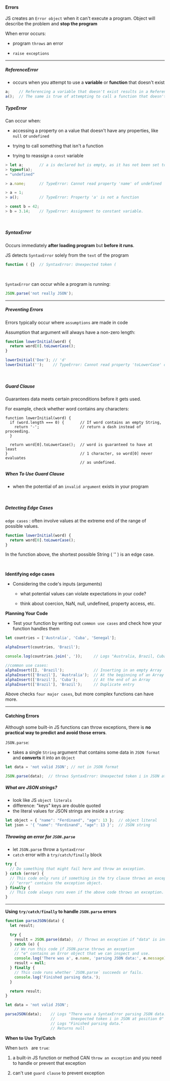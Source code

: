#### Errors ####

JS creates an `Error object` when it can't execute a program. Object will describe the problem and **stop the program**

When error occurs: 
- program `throws` an error

- `raise exceptions`
___

##### ReferenceError #####

- occurs when you attempt to use a **variable** or **function** that doesn't exist

```javascript
a;    // Referencing a variable that doesn't exist results in a ReferenceError.
a();  // The same is true of attempting to call a function that doesn't exist.
```

##### TypeError #####

Can occur when: 

- accessing a property on a value that doesn't have any properties, like `null` or `undefined`

- trying to call something that isn't a function 

- trying to reassign a `const` variable


```javascript
> let a;       // a is declared but is empty, as it has not been set to a value.
> typeof(a);
= "undefined"

> a.name;      // TypeError: Cannot read property 'name' of undefined

> a = 1;
> a();         // TypeError: Property 'a' is not a function

> const b = 42;
> b = 3.14;    // TypeError: Assignment to constant variable.
```

<br>

##### SyntaxError #####

Occurs immediately **after loading program** but **before it runs**.

JS detects `SyntaxError` solely from the `text` of the program

```javascript
function ( {}  // SyntaxError: Unexpected token (
```

<br>

`SyntaxError` can occur while a program is running: 

```javascript
JSON.parse('not really JSON');
```
___

##### Preventing Errors #####

Errors typically occur where `assumptions` are made in code

Assumption that argument will always have a non-zero length:

```javascript
function lowerInitial(word) {
  return word[0].toLowerCase();
}

lowerInitial('Dee'); // 'd'
lowerInitial('');    // TypeError: Cannot read property 'toLowerCase' of undefined
```

<br>

##### Guard Clause #####

Guarantees data meets certain preconditions before it gets used. 

For example, check whether word contains any characters: 

```
function lowerInitial(word) {
  if (word.length === 0) {       // If word contains an empty String,
    return '-';                  // return a dash instead of proceeding.
  }

  return word[0].toLowerCase();  // word is guaranteed to have at least
}                                // 1 character, so word[0] never evaluates
                                 // as undefined.
```

##### When To Use Guard Clause #####

- when the potential of an `invalid argument` exists in your program

<br>

##### Detecting Edge Cases #####

`edge cases` : often involve values at the extreme end of the range of possible values.

```javascript
function lowerInitial(word) {
  return word[0].toLowerCase();
}
```

In the function above, the shortest possible String ( '' ) is an edge case. 

<br>

**Identifying edge cases**

- Considering the code's inputs (arguments)

    - what potential values can violate expectations in your code? 

    - think about coercion, NaN, null, undefined, property access, etc.


**Planning Your Code**

- Test your function by writing out `common use cases` and check how your function handles them

```javascript
let countries = ['Australia', 'Cuba', 'Senegal'];

alphaInsert(countries, 'Brazil');

console.log(countries.join(', '));     // Logs "Australia, Brazil, Cuba, Senegal"

//common use cases:
alphaInsert([], 'Brazil');             // Inserting in an empty Array
alphaInsert(['Brazil'], 'Australia');  // At the beginning of an Array
alphaInsert(['Brazil'], 'Cuba');       // At the end of an Array
alphaInsert(['Brazil'], 'Brazil');     // Duplicate entry
```

Above checks `four major cases`, but more complex functions can have more.

___

#### Catching Errors ####

Although some built-in JS functions can throw exceptions, there is **no practical way to predict and avoid those errors**.

`JSON.parse`:
- takes a single `String` argument that contains some data in `JSON format` and **converts** it into an `Object`

```javascript
let data = 'not valid JSON'; // not in JSON format

JSON.parse(data);  // throws SyntaxError: Unexpected token i in JSON at position 0
```

##### What are JSON strings? #####

- look like JS `object literals`
- difference: "keys"   keys are double quoted 
- the literal values for JSON strings are inside a `string`:

```javascript
let object = { "name": "Ferdinand", "age": 13 };  // object literal
let json = '{ "name": "Ferdinand", "age": 13 }';  // JSON string
```

##### Throwing an error for `JSON.parse` #####

- let `JSON.parse` throw a `SyntaxError`
- `catch` error with a `try/catch/finally` block

```javascript
try {
  // Do something that might fail here and throw an exception.
} catch (error) {
  // This code only runs if something in the try clause throws an exception.
  // "error" contains the exception object.
} finally {
  // This code always runs even if the above code throws an exception.
}
```
___

**Using `try/catch/finally` to handle `JSON.parse` errors**

```javascript
function parseJSON(data) {
  let result;

  try {
    result = JSON.parse(data);  // Throws an exception if "data" is invalid
  } catch (e) {
    // We run this code if JSON.parse throws an exception
    // "e" contains an Error object that we can inspect and use.
    console.log('There was a', e.name, 'parsing JSON data:', e.message);
    result = null;
  } finally {
    // This code runs whether `JSON.parse` succeeds or fails.
    console.log('Finished parsing data.');
  }

  return result;
}

let data = 'not valid JSON';

parseJSON(data);    // Logs "There was a SyntaxError parsing JSON data:
                    //       Unexpected token i in JSON at position 0"
                    // Logs "Finished parsing data."
                    // Returns null
```

**When to Use Try/Catch**

When `both ` are `true`:
1. a built-in JS function or method CAN `throw an exception` and you need to handle or prevent that exception

2. can't use `guard clause` to prevent exception


